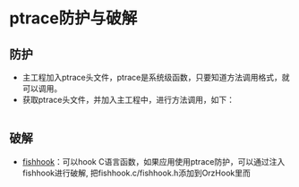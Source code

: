 # ptrace防护与破解

## 防护

- 主工程加入ptrace头文件，ptrace是系统级函数，只要知道方法调用格式，就可以调用。
- 获取ptrace头文件，并加入主工程中，进行方法调用，如下：

```
```


## 破解

- [fishhook](https://github.com/facebook/fishhook.git)：可以hook C语言函数，如果应用使用ptrace防护，可以通过注入fishhook进行破解, 把fishhook.c/fishhook.h添加到OrzHook里而

